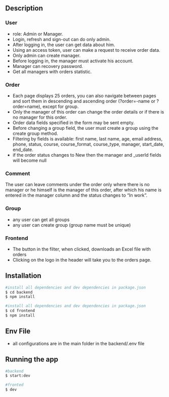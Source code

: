 
## Description

### User

- role: Admin or Manager.
- Login, refresh and sign-out can do only admin.
- After logging in, the user can get data about him.
- Using an access token, user can make a request to receive order data.
- Only admin can create manager.
- Before logging in, the manager must activate his account.
- Manager can recovery password.
- Get all managers with orders statistic.

### Order

- Each page displays 25 orders, you can also navigate between pages and sort them in descending and ascending order
(?order=-name or ?order=name), except for group.
- Only the manager of this order can change the order details or if there is no manager for this order.
- Order data fields specified in the form may be sent empty.
- Before changing a group field, the user must create a group using the create group method.
- Filtering by fields is available: first name, last name, age, email address, phone, status, course, course_format,
course_type, manager, start_date, end_date.
- if the order status changes to New then the manager and _userId fields will become null


### Comment

The user can leave comments under the order only where there is no manager or he himself is the manager of this order, 
after which his name is entered in the manager column and the status changes to “In work”.

### Group

- any user can get all groups
- any user can create group (group name must be unique)

### Frontend

- The button in the filter, when clicked, downloads an Excel file with orders
- Clicking on the logo in the header will take you to the orders page.

## Installation

```bash
#install all dependencies and dev dependencies in package.json
$ cd backend
$ npm install

#install all dependencies and dev dependencies in package.json
$ cd frontend
$ npm install

```

## Env File

- all configurations are in the main folder in the backend/.env file

## Running the app

```bash
#backend
$ start:dev

#fronted
$ dev
```
